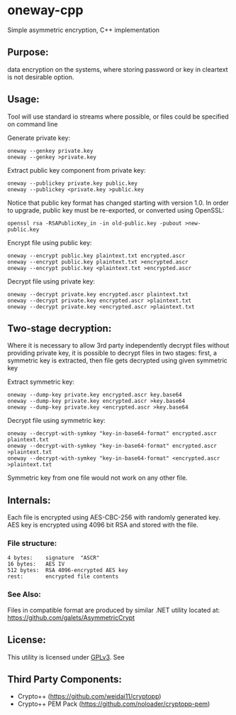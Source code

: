 # oneway-cpp

Simple asymmetric encryption, C++ implementation

## Purpose:

data encryption on the systems, where storing password or key in cleartext is not desirable option.

## Usage:

Tool will use standard io streams where possible, or files could be specified on command line

Generate private key:

```
oneway --genkey private.key
oneway --genkey >private.key
```

Extract public key component from private key:

```
oneway --publickey private.key public.key
oneway --publickey <private.key >public.key
```

Notice that public key format has changed starting with version 1.0. In order to upgrade,
public key must be re-exported, or converted using OpenSSL:

```
openssl rsa -RSAPublicKey_in -in old-public.key -pubout >new-public.key
```

Encrypt file using public key:   

```
oneway --encrypt public.key plaintext.txt encrypted.ascr
oneway --encrypt public.key plaintext.txt >encrypted.ascr
oneway --encrypt public.key <plaintext.txt >encrypted.ascr
```

Decrypt file using private key:

```
oneway --decrypt private.key encrypted.ascr plaintext.txt
oneway --decrypt private.key encrypted.ascr >plaintext.txt
oneway --decrypt private.key <encrypted.ascr >plaintext.txt
```


## Two-stage decryption:

Where it is necessary to allow 3rd party independently decrypt files without providing private key,
it is possible to decrypt files in two stages: first, a symmetric key is extracted,
then file gets decrypted using given symmetric key

Extract symmetric key:

```
oneway --dump-key private.key encrypted.ascr key.base64
oneway --dump-key private.key encrypted.ascr >key.base64
oneway --dump-key private.key <encrypted.ascr >key.base64
```

Decrypt file using symmetric key:

```
oneway --decrypt-with-symkey "key-in-base64-format" encrypted.ascr plaintext.txt
oneway --decrypt-with-symkey "key-in-base64-format" encrypted.ascr >plaintext.txt
oneway --decrypt-with-symkey "key-in-base64-format" <encrypted.ascr >plaintext.txt
```

Symmetric key from one file would not work on any other file.

## Internals:

Each file is encrypted using AES-CBC-256 with randomly generated key. AES key is encrypted using 4096
bit RSA and stored with the file.

### File structure:
```
4 bytes:    signature  "ASCR"
16 bytes:   AES IV
512 bytes:  RSA 4096-encrypted AES key
rest:       encrypted file contents
```

### See Also:

Files in compatible format are produced by similar .NET utility located at:
https://github.com/galets/AsymmetricCrypt

## License:

This utility is licensed under [GPLv3](COPYING). See 

## Third Party Components:

* Crypto++ (https://github.com/weidai11/cryptopp)
* Crypto++ PEM Pack (https://github.com/noloader/cryptopp-pem)
